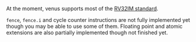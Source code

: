 At the moment, venus supports most of the [RV32IM standard](https://riscv.org/specifications/). 

`fence`, `fence.i` and cycle counter instructions are not fully implemented yet though you may be able to use some of them. Floating point and atomic extensions are also partially implemented though not finished yet.